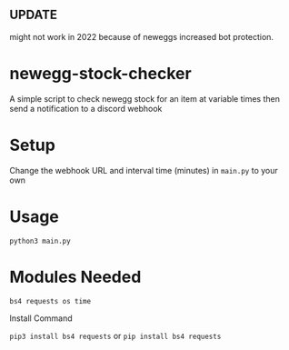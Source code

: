 ## UPDATE
might not work in 2022 because of neweggs increased bot protection.

# newegg-stock-checker

A simple script to check newegg stock for an item at variable times then send a notification to a discord webhook

# Setup

Change the webhook URL and interval time (minutes) in ``` main.py ``` to your own

# Usage

``` python3 main.py ```

# Modules Needed

``` bs4 requests os time ```

Install Command

``` pip3 install bs4 requests ```
or
``` pip install bs4 requests ```
